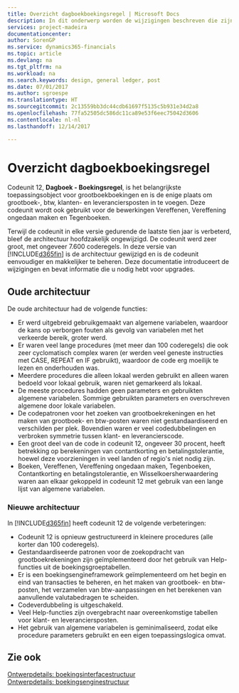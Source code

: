 ```yaml
---
title: Overzicht dagboekboekingsregel | Microsoft Docs
description: In dit onderwerp worden de wijzigingen beschreven die zijn doorgevoerd in Codeunit 12, **Dagboek - Boekingsregel**, het belangrijkste toepassingsobject voor grootboekboekingen en de enige plaats om grootboek-, btw-, klanten- en leveranciersposten in te voegen.
services: project-madeira
documentationcenter: 
author: SorenGP
ms.service: dynamics365-financials
ms.topic: article
ms.devlang: na
ms.tgt_pltfrm: na
ms.workload: na
ms.search.keywords: design, general ledger, post
ms.date: 07/01/2017
ms.author: sgroespe
ms.translationtype: HT
ms.sourcegitcommit: 2c13559bb3dc44cdb61697f5135c5b931e34d2a8
ms.openlocfilehash: 77fa52505dc586dc11ca89e53f6eec75042d3606
ms.contentlocale: nl-nl
ms.lasthandoff: 12/14/2017

---
```

# <a name="general-journal-post-line-overview"></a>Overzicht dagboekboekingsregel
Codeunit 12, **Dagboek - Boekingsregel**, is het belangrijkste toepassingsobject voor grootboekboekingen en is de enige plaats om grootboek-, btw, klanten- en leveranciersposten in te voegen. Deze codeunit wordt ook gebruikt voor de bewerkingen Vereffenen, Vereffening ongedaan maken en Tegenboeken.  
  
Terwijl de codeunit in elke versie gedurende de laatste tien jaar is verbeterd, bleef de architectuur hoofdzakelijk ongewijzigd. De codeunit werd zeer groot, met ongeveer 7.600 coderegels. In deze versie van [!INCLUDE[d365fin](includes/d365fin_md.md)] is de architectuur gewijzigd en is de codeunit eenvoudiger en makkelijker te beheren. Deze documentatie introduceert de wijzigingen en bevat informatie die u nodig hebt voor upgrades.  
  
## <a name="old-architecture"></a>Oude architectuur  
De oude architectuur had de volgende functies:  
  
* Er werd uitgebreid gebruikgemaakt van algemene variabelen, waardoor de kans op verborgen fouten als gevolg van variabelen met het verkeerde bereik, groter werd.  
* Er waren veel lange procedures (met meer dan 100 coderegels) die ook zeer cyclomatisch complex waren (er werden veel geneste instructies met CASE, REPEAT en IF gebruikt), waardoor de code erg moeilijk te lezen en onderhouden was.  
* Meerdere procedures die alleen lokaal werden gebruikt en alleen waren bedoeld voor lokaal gebruik, waren niet gemarkeerd als lokaal.  
* De meeste procedures hadden geen parameters en gebruikten algemene variabelen. Sommige gebruikten parameters en overschreven algemene door lokale variabelen.  
* De codepatronen voor het zoeken van grootboekrekeningen en het maken van grootboek- en btw-posten waren niet gestandaardiseerd en verschilden per plek. Bovendien waren er veel codedubbelingen en verbroken symmetrie tussen klant- en leverancierscode.  
* Een groot deel van de code in codeunit 12, ongeveer 30 procent, heeft betrekking op berekeningen van contantkorting en betalingstolerantie, hoewel deze voorzieningen in veel landen of regio's niet nodig zijn.  
* Boeken, Vereffenen, Vereffening ongedaan maken, Tegenboeken, Contantkorting en betalingstolerantie, en Wisselkoersherwaardering waren aan elkaar gekoppeld in codeunit 12 met gebruik van een lange lijst van algemene variabelen.  
  
### <a name="new-architecture"></a>Nieuwe architectuur  
In [!INCLUDE[d365fin](includes/d365fin_md.md)] heeft codeunit 12 de volgende verbeteringen:  
  
* Codeunit 12 is opnieuw gestructureerd in kleinere procedures (alle korter dan 100 coderegels).  
* Gestandaardiseerde patronen voor de zoekopdracht van grootboekrekeningen zijn geïmplementeerd door het gebruik van Help-functies uit de boekingsgroeptabellen.  
* Er is een boekingsengineframework geïmplementeerd om het begin en eind van transacties te beheren, en het maken van grootboek- en btw-posten, het verzamelen van btw-aanpassingen en het berekenen van aanvullende valutabedragen te scheiden.  
* Codeverdubbeling is uitgeschakeld.  
* Veel Help-functies zijn overgebracht naar overeenkomstige tabellen voor klant- en leveranciersposten.  
* Het gebruik van algemene variabelen is geminimaliseerd, zodat elke procedure parameters gebruikt en een eigen toepassingslogica omvat.  
  
## <a name="see-also"></a>Zie ook  
[Ontwerpdetails: boekingsinterfacestructuur](design-details-posting-interface-structure.md)   
[Ontwerpdetails: boekingsenginestructuur](design-details-posting-engine-structure.md)

